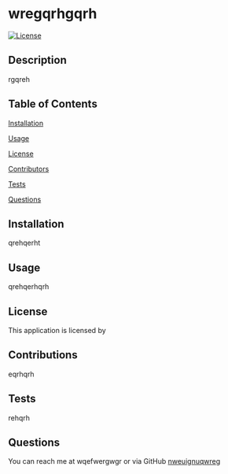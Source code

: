 # wregqrhgqrh
[![License](https://img.shields.io/badge/License--blue.svg)](http://opensource.org/licenses/)

## Description
rgqreh

## Table of Contents

[Installation](#installation)

[Usage](#Usage)

[License](#License)

[Contributors](#Contributions)

[Tests](#Tests)

[Questions](#questions)


## Installation
qrehqerht

## Usage
qrehqerhqrh

## License 
This application is licensed by 

## Contributions
eqrhqrh

## Tests
rehqrh

## Questions


You can reach me at wqefwergwgr or via GitHub [nweuignuqwreg](https://github.com/nweuignuqwreg)
